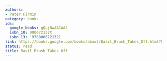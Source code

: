 ```yaml
---
authors:
- Peter Firmin
category: books
ids:
  google_books: gQLjNwAACAAJ
  isbn_10: 000672132X
  isbn_13: '9780006721321'
link: https://books.google.com/books/about/Basil_Brush_Takes_Off.html?hl=&id=gQLjNwAACAAJ
status: read
title: Basil Brush Takes Off
---
```

